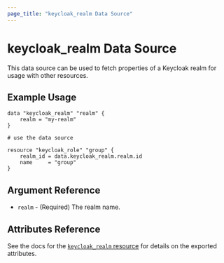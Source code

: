 ```yaml
---
page_title: "keycloak_realm Data Source"
---
```


# keycloak\_realm Data Source

This data source can be used to fetch properties of a Keycloak realm for
usage with other resources.

## Example Usage

```hcl
data "keycloak_realm" "realm" {
    realm = "my-realm"
}

# use the data source

resource "keycloak_role" "group" {
    realm_id = data.keycloak_realm.realm.id
    name     = "group"
}

```

## Argument Reference

- `realm` - (Required) The realm name.

## Attributes Reference

See the docs for the [`keycloak_realm` resource](https://registry.terraform.io/providers/mrparkers/keycloak/latest/docs/resources/realm) for details on the exported attributes.
